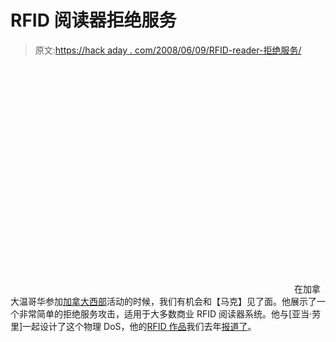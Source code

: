 # RFID 阅读器拒绝服务

> 原文:[https://hack aday . com/2008/06/09/RFID-reader-拒绝服务/](https://hackaday.com/2008/06/09/rfid-reader-denial-of-service/)

<object width="450" height="364"><param name="movie" value="http://www.youtube.com/v/k_PhFjUviBw&amp;hl=en&amp;rel=0&amp;color1=0x3a3a3a&amp;color2=0x999999"></object> 
在加拿大温哥华参加[加拿大西部](http://cansecwest.com/)活动的时候，我们有机会和【马克】见了面。他展示了一个非常简单的拒绝服务攻击，适用于大多数商业 RFID 阅读器系统。他与[亚当·劳里]一起设计了这个物理 DoS，他的[RFID 作品](http://rfidiot.org/)我们去年[报道了](http://www.hackaday.com/2007/03/25/rfidiot-rfid-io-tools/)。